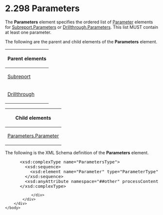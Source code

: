 <html dir="LTR" xmlns:mshelp="http://msdn.microsoft.com/mshelp" xmlns:ddue="http://ddue.schemas.microsoft.com/authoring/2003/5" xmlns:xlink="http://www.w3.org/1999/xlink" xmlns:tool="http://www.microsoft.com/tooltip">
    <head>
        <meta http-equiv="Content-Type" content="text/html; CHARSET=utf-8"></meta>
        <meta name="save" content="history"></meta>
        <title>2.298 Parameters</title>
        <xml>
            <mshelp:toctitle title="2.298 Parameters"></mshelp:toctitle>
            <mshelp:rltitle title="[MS-RDL]: Parameters"></mshelp:rltitle>
            <mshelp:keyword index="A" term="f7dec362-cf85-4dd9-9f29-7e8101e80b9a"></mshelp:keyword>
            <mshelp:attr name="DCSext.ContentType" value="open specification"></mshelp:attr>
            <mshelp:attr name="AssetID" value="f7dec362-cf85-4dd9-9f29-7e8101e80b9a"></mshelp:attr>
            <mshelp:attr name="TopicType" value="kbRef"></mshelp:attr>
            <mshelp:attr name="DCSext.Title" value="[MS-RDL]: Parameters" />
        </xml>
    </head>
    <body>
        <div id="header">
            <h1 class="heading">2.298 Parameters</h1>
        </div>
        <div id="mainSection">
            <div id="mainBody">
                <div id="allHistory" class="saveHistory"></div>
                <div id="sectionSection0" class="section" name="collapseableSection">
                    

<p>The <b>Parameters</b> element specifies the ordered list of <a href="bc41bd5d-b10d-4ac3-ae17-40517c8449f0.html">Parameter</a> elements for <a href="320127f0-1597-48fe-98b9-66cd00c8805b.html">Subreport.Parameters</a> or <a href="4fe6e95b-29de-404e-ba26-289acc14c37e.html">Drillthrough.Parameters</a>.
This list MUST contain at least one parameter. </p>

<p>The following are the parent and child elements of the <b>Parameters</b>
element.</p>

<table>
 <thead>
  <tr>
   <th>
   <p>Parent elements</p>
   </th>
  </tr>
 </thead>
 <tr>
  <td>
  <p><a href="04d4d6d6-e103-48fc-b4f7-bf5b4a7e56e5.html">Subreport</a>
  </p>
  </td>
 </tr>
 <tr>
  <td>
  <p><a href="aaf071a8-a76c-47c4-9f23-787eab6c13a0.html">Drillthrough</a>
  </p>
  </td>
 </tr>
</table>

<p> </p>

<table>
 <thead>
  <tr>
   <th>
   <p>Child elements</p>
   </th>
  </tr>
 </thead>
 <tr>
  <td>
  <p><a href="daf71364-0dfb-4c8b-ad03-5ffe2855a0c3.html">Parameters.Parameter</a>
  </p>
  </td>
 </tr>
</table>

<p>The following is the XML Schema definition of the <b>Parameters</b>
element.</p>

<dl>
<dd>
<div><pre> &lt;xsd:complexType name=&quot;ParametersType&quot;&gt;
   &lt;xsd:sequence&gt;
     &lt;xsd:element name=&quot;Parameter&quot; type=&quot;ParameterType&quot; maxOccurs=&quot;unbounded&quot; /&gt;
   &lt;/xsd:sequence&gt;
   &lt;xsd:anyAttribute namespace=&quot;##other&quot; processContents=&quot;skip&quot; /&gt;
 &lt;/xsd:complexType&gt;
</pre></div>
</dd></dl>


                </div>
            </div>
        </div>
    </body>
</html>